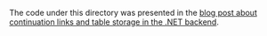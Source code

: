 The code under this directory was presented in the [blog post about continuation links and table storage in the .NET backend](https://azure.microsoft.com/blog/better-support-for-paging-with-table-storage-in-azure-mobile-services-net-backend/).

